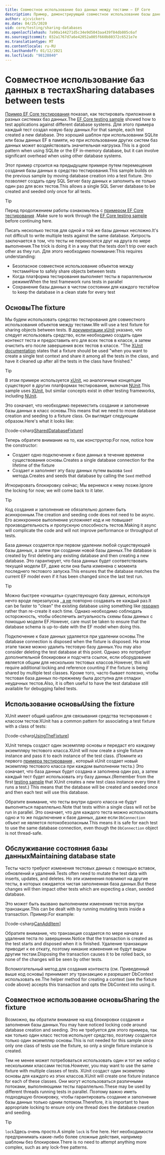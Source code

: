 ```yaml
---
title: Совместное использование баз данных между тестами — EF Core
description: Пример, демонстрирующий совместное использование базы данных несколькими тестами
author: ajcvickers
ms.date: 04/25/2020
uid: core/testing/sharing-databases
ms.openlocfilehash: 7a90a144271d5c34e9d5043aa439f84db805c6af
ms.sourcegitcommit: 032a1767d7a6e42052a005f660b80372c6521e7e
ms.translationtype: MT
ms.contentlocale: ru-RU
ms.lasthandoff: 01/12/2021
ms.locfileid: "98128840"
---
```

# <a name="sharing-databases-between-tests"></a><span data-ttu-id="3df12-103">Совместное использование баз данных в тестах</span><span class="sxs-lookup"><span data-stu-id="3df12-103">Sharing databases between tests</span></span>

<span data-ttu-id="3df12-104">[Пример EF Core тестирования](xref:core/testing/testing-sample) показал, как тестировать приложения в разных системах баз данных.</span><span class="sxs-lookup"><span data-stu-id="3df12-104">The [EF Core testing sample](xref:core/testing/testing-sample) showed how to test applications against different database systems.</span></span>
<span data-ttu-id="3df12-105">Для этого примера каждый тест создал новую базу данных.</span><span class="sxs-lookup"><span data-stu-id="3df12-105">For that sample, each test created a new database.</span></span>
<span data-ttu-id="3df12-106">Это хороший шаблон при использовании SQLite или базы данных EF в памяти, но при использовании других систем баз данных может воздействовать значительная нагрузка.</span><span class="sxs-lookup"><span data-stu-id="3df12-106">This is a good pattern when using SQLite or the EF in-memory database, but it can involve significant overhead when using other database systems.</span></span>

<span data-ttu-id="3df12-107">Этот пример строится на предыдущем примере путем перемещения создания базы данных в средство тестирования.</span><span class="sxs-lookup"><span data-stu-id="3df12-107">This sample builds on the previous sample by moving database creation into a test fixture.</span></span>
<span data-ttu-id="3df12-108">Это позволяет создать одну SQL Server базу данных и заполнить ее только один раз для всех тестов.</span><span class="sxs-lookup"><span data-stu-id="3df12-108">This allows a single SQL Server database to be created and seeded only once for all tests.</span></span>

> [!TIP]
> <span data-ttu-id="3df12-109">Перед продолжением работы ознакомьтесь с [примером EF Core тестирования](xref:core/testing/testing-sample) .</span><span class="sxs-lookup"><span data-stu-id="3df12-109">Make sure to work through the [EF Core testing sample](xref:core/testing/testing-sample) before continuing here.</span></span>

<span data-ttu-id="3df12-110">Писать несколько тестов для одной и той же базы данных несложно.</span><span class="sxs-lookup"><span data-stu-id="3df12-110">It's not difficult to write multiple tests against the same database.</span></span>
<span data-ttu-id="3df12-111">Хитрость заключается в том, что тесты не переносятся друг на друга по мере выполнения.</span><span class="sxs-lookup"><span data-stu-id="3df12-111">The trick is doing it in a way that the tests don't trip over each other as they run.</span></span>
<span data-ttu-id="3df12-112">Для этого необходимо понимание:</span><span class="sxs-lookup"><span data-stu-id="3df12-112">This requires understanding:</span></span>

* <span data-ttu-id="3df12-113">Безопасное совместное использование объектов между тестами</span><span class="sxs-lookup"><span data-stu-id="3df12-113">How to safely share objects between tests</span></span>
* <span data-ttu-id="3df12-114">Когда платформа тестирования выполняет тесты в параллельном режиме</span><span class="sxs-lookup"><span data-stu-id="3df12-114">When the test framework runs tests in parallel</span></span>
* <span data-ttu-id="3df12-115">Сохранение базы данных в чистом состоянии для каждого теста</span><span class="sxs-lookup"><span data-stu-id="3df12-115">How to keep the database in a clean state for every test</span></span>

## <a name="the-fixture"></a><span data-ttu-id="3df12-116">Основы</span><span class="sxs-lookup"><span data-stu-id="3df12-116">The fixture</span></span>

<span data-ttu-id="3df12-117">Мы будем использовать средство тестирования для совместного использования объектов между тестами.</span><span class="sxs-lookup"><span data-stu-id="3df12-117">We will use a test fixture for sharing objects between tests.</span></span>
<span data-ttu-id="3df12-118">В [документации xUnit](https://xunit.net/docs/shared-context.html) указано, что следует использовать средство, если необходимо создать один контекст теста и предоставить его для всех тестов в классе, а затем очистить его после завершения всех тестов в классе. "</span><span class="sxs-lookup"><span data-stu-id="3df12-118">The [XUnit documentation](https://xunit.net/docs/shared-context.html) states that a fixture should be used "when you want to create a single test context and share it among all the tests in the class, and have it cleaned up after all the tests in the class have finished."</span></span>

> [!TIP]
> <span data-ttu-id="3df12-119">В этом примере используется [xUnit](https://xunit.net/), но аналогичные концепции существуют в других платформах тестирования, включая [NUnit](https://nunit.org/).</span><span class="sxs-lookup"><span data-stu-id="3df12-119">This sample uses [XUnit](https://xunit.net/), but similar concepts exist in other testing frameworks, including [NUnit](https://nunit.org/).</span></span>

<span data-ttu-id="3df12-120">Это означает, что необходимо переместить создание и заполнение базы данных в класс основы.</span><span class="sxs-lookup"><span data-stu-id="3df12-120">This means that we need to move database creation and seeding to a fixture class.</span></span>
<span data-ttu-id="3df12-121">Он выглядит следующим образом.</span><span class="sxs-lookup"><span data-stu-id="3df12-121">Here's what it looks like:</span></span>

[!code-csharp[SharedDatabaseFixture](../../../samples/core/Miscellaneous/Testing/ItemsWebApi/SharedDatabaseTests/SharedDatabaseFixture.cs?name=SharedDatabaseFixture)]

<span data-ttu-id="3df12-122">Теперь обратите внимание на то, как конструктор:</span><span class="sxs-lookup"><span data-stu-id="3df12-122">For now, notice how the constructor:</span></span>

* <span data-ttu-id="3df12-123">Создает одно подключение к базе данных в течение времени существования основы.</span><span class="sxs-lookup"><span data-stu-id="3df12-123">Creates a single database connection for the lifetime of the fixture</span></span>
* <span data-ttu-id="3df12-124">Создает и заполняет эту базу данных путем вызова `Seed` метода.</span><span class="sxs-lookup"><span data-stu-id="3df12-124">Creates and seeds that database by calling the `Seed` method</span></span>

<span data-ttu-id="3df12-125">Игнорировать блокировку сейчас; Мы вернемся к нему позже.</span><span class="sxs-lookup"><span data-stu-id="3df12-125">Ignore the locking for now; we will come back to it later.</span></span>

> [!TIP]
> <span data-ttu-id="3df12-126">Код создания и заполнения не обязательно должен быть асинхронным.</span><span class="sxs-lookup"><span data-stu-id="3df12-126">The creation and seeding code does not need to be async.</span></span>
> <span data-ttu-id="3df12-127">Его асинхронное выполнение усложняет код и не повышает производительность и пропускную способность тестов.</span><span class="sxs-lookup"><span data-stu-id="3df12-127">Making it async will complicate the code and will not improve performance or throughput of tests.</span></span>

<span data-ttu-id="3df12-128">База данных создается при первом удалении любой существующей базы данных, а затем при создании новой базы данных.</span><span class="sxs-lookup"><span data-stu-id="3df12-128">The database is created by first deleting any existing database and then creating a new database.</span></span>
<span data-ttu-id="3df12-129">Это гарантирует, что база данных будет соответствовать текущей модели EF, даже если она была изменена с момента последнего тестового запуска.</span><span class="sxs-lookup"><span data-stu-id="3df12-129">This ensures that the database matches the current EF model even if it has been changed since the last test run.</span></span>

> [!TIP]
> <span data-ttu-id="3df12-130">Можно быстрее «очищать» существующую базу данных, используя нечто вроде перезапуска [, а не](https://jimmybogard.com/tag/respawn/) повторно создавать ее каждый раз.</span><span class="sxs-lookup"><span data-stu-id="3df12-130">It can be faster to "clean" the existing database using something like [respawn](https://jimmybogard.com/tag/respawn/) rather than re-create it each time.</span></span>
> <span data-ttu-id="3df12-131">Однако необходимо соблюдать осторожность, чтобы обеспечить актуальность схемы базы данных с помощью модели EF.</span><span class="sxs-lookup"><span data-stu-id="3df12-131">However, care must be taken to ensure that the database schema is up-to-date with the EF model when doing this.</span></span>

<span data-ttu-id="3df12-132">Подключение к базе данных удаляется при удалении основы.</span><span class="sxs-lookup"><span data-stu-id="3df12-132">The database connection is disposed when the fixture is disposed.</span></span>
<span data-ttu-id="3df12-133">На этом этапе также можно удалить тестовую базу данных.</span><span class="sxs-lookup"><span data-stu-id="3df12-133">You may also consider deleting the test database at this point.</span></span>
<span data-ttu-id="3df12-134">Однако это потребует дополнительной блокировки и подсчета ссылок, если оборудование является общим для нескольких тестовых классов.</span><span class="sxs-lookup"><span data-stu-id="3df12-134">However, this will require additional locking and reference counting if the fixture is being shared by multiple test classes.</span></span>
<span data-ttu-id="3df12-135">Кроме того, часто бывает полезно, чтобы тестовая база данных по-прежнему была доступна для отладки неудачных тестов.</span><span class="sxs-lookup"><span data-stu-id="3df12-135">Also, it is often useful to have the test database still available for debugging failed tests.</span></span>

## <a name="using-the-fixture"></a><span data-ttu-id="3df12-136">Использование основы</span><span class="sxs-lookup"><span data-stu-id="3df12-136">Using the fixture</span></span>

<span data-ttu-id="3df12-137">XUnit имеет общий шаблон для связывания средства тестирования с классом тестов:</span><span class="sxs-lookup"><span data-stu-id="3df12-137">XUnit has a common pattern for associating a test fixture with a class of tests:</span></span>

[!code-csharp[UsingTheFixture](../../../samples/core/Miscellaneous/Testing/ItemsWebApi/SharedDatabaseTests/SharedDatabaseTest.cs?name=UsingTheFixture)]

<span data-ttu-id="3df12-138">XUnit теперь создаст один экземпляр основы и передаст его каждому экземпляру тестового класса.</span><span class="sxs-lookup"><span data-stu-id="3df12-138">XUnit will now create a single fixture instance and pass it to each instance of the test class.</span></span>
<span data-ttu-id="3df12-139">(Помните из первого [примера тестирования](xref:core/testing/testing-sample) , который xUnit создает новый экземпляр тестового класса при каждом выполнении теста.) Это означает, что база данных будет создана и заполнена один раз, а затем каждый тест будет использовать эту базу данных.</span><span class="sxs-lookup"><span data-stu-id="3df12-139">(Remember from the first [testing sample](xref:core/testing/testing-sample) that XUnit creates a new test class instance every time it runs a test.) This means that the database will be created and seeded once and then each test will use this database.</span></span>

<span data-ttu-id="3df12-140">Обратите внимание, что тесты внутри одного класса не будут выполняться параллельно.</span><span class="sxs-lookup"><span data-stu-id="3df12-140">Note that tests within a single class will not be run in parallel.</span></span>
<span data-ttu-id="3df12-141">Это означает, что для каждого теста можно использовать одно и то же подключение к базе данных, даже если `DbConnection` объект не является потокобезопасным.</span><span class="sxs-lookup"><span data-stu-id="3df12-141">This means it is safe for each test to use the same database connection, even though the `DbConnection` object is not thread-safe.</span></span>

## <a name="maintaining-database-state"></a><span data-ttu-id="3df12-142">Обслуживание состояния базы данных</span><span class="sxs-lookup"><span data-stu-id="3df12-142">Maintaining database state</span></span>

<span data-ttu-id="3df12-143">Тесты часто требуют изменения тестовых данных с помощью вставок, обновлений и удалений.</span><span class="sxs-lookup"><span data-stu-id="3df12-143">Tests often need to mutate the test data with inserts, updates, and deletes.</span></span>
<span data-ttu-id="3df12-144">Но эти изменения повлияют на другие тесты, в которых ожидается чистая заполненная база данных.</span><span class="sxs-lookup"><span data-stu-id="3df12-144">But these changes will then impact other tests which are expecting a clean, seeded database.</span></span>

<span data-ttu-id="3df12-145">Это может быть вызвано выполнением изменения тестов внутри транзакции.</span><span class="sxs-lookup"><span data-stu-id="3df12-145">This can be dealt with by running mutating tests inside a transaction.</span></span>
<span data-ttu-id="3df12-146">Пример:</span><span class="sxs-lookup"><span data-stu-id="3df12-146">For example:</span></span>

[!code-csharp[CanAddItem](../../../samples/core/Miscellaneous/Testing/ItemsWebApi/SharedDatabaseTests/SharedDatabaseTest.cs?name=CanAddItem)]

<span data-ttu-id="3df12-147">Обратите внимание, что транзакция создается по мере начала и удаления теста по завершении.</span><span class="sxs-lookup"><span data-stu-id="3df12-147">Notice that the transaction is created as the test starts and disposed when it is finished.</span></span>
<span data-ttu-id="3df12-148">Удаление транзакции приводит к ее откату, поэтому никакие изменения не будут видны другим тестам.</span><span class="sxs-lookup"><span data-stu-id="3df12-148">Disposing the transaction causes it to be rolled back, so none of the changes will be seen by other tests.</span></span>

<span data-ttu-id="3df12-149">Вспомогательный метод для создания контекста (см. Приведенный выше код основы) принимает эту транзакцию и разрешает DbContext использовать ее.</span><span class="sxs-lookup"><span data-stu-id="3df12-149">The helper method for creating a context (see the fixture code above) accepts this transaction and opts the DbContext into using it.</span></span>

## <a name="sharing-the-fixture"></a><span data-ttu-id="3df12-150">Совместное использование основы</span><span class="sxs-lookup"><span data-stu-id="3df12-150">Sharing the fixture</span></span>

<span data-ttu-id="3df12-151">Возможно, вы обратили внимание на код блокировки создания и заполнения базы данных.</span><span class="sxs-lookup"><span data-stu-id="3df12-151">You may have noticed locking code around database creation and seeding.</span></span>
<span data-ttu-id="3df12-152">Это не требуется для этого примера, так как только один класс тестов использует средство, поэтому создается только один экземпляр основы.</span><span class="sxs-lookup"><span data-stu-id="3df12-152">This is not needed for this sample since only one class of tests use the fixture, so only a single fixture instance is created.</span></span>

<span data-ttu-id="3df12-153">Тем не менее может потребоваться использовать один и тот же набор с несколькими классами тестов.</span><span class="sxs-lookup"><span data-stu-id="3df12-153">However, you may want to use the same fixture with multiple classes of tests.</span></span>
<span data-ttu-id="3df12-154">XUnit создаст один экземпляр основы для каждого из этих классов.</span><span class="sxs-lookup"><span data-stu-id="3df12-154">XUnit will create one fixture instance for each of these classes.</span></span>
<span data-ttu-id="3df12-155">Они могут использоваться различными потоками, выполняющими тесты параллельно.</span><span class="sxs-lookup"><span data-stu-id="3df12-155">These may be used by different threads running tests in parallel.</span></span>
<span data-ttu-id="3df12-156">Поэтому важно иметь подходящую блокировку, чтобы гарантировать создание и заполнение базы данных только одним потоком.</span><span class="sxs-lookup"><span data-stu-id="3df12-156">Therefore, it is important to have appropriate locking to ensure only one thread does the database creation and seeding.</span></span>

> [!TIP]
> <span data-ttu-id="3df12-157">`lock`Здесь очень просто.</span><span class="sxs-lookup"><span data-stu-id="3df12-157">A simple `lock` is fine here.</span></span>
> <span data-ttu-id="3df12-158">Нет необходимости предпринимать какие-либо более сложные действия, например шаблоны без блокировки.</span><span class="sxs-lookup"><span data-stu-id="3df12-158">There is no need to attempt anything more complex, such as any lock-free patterns.</span></span>
